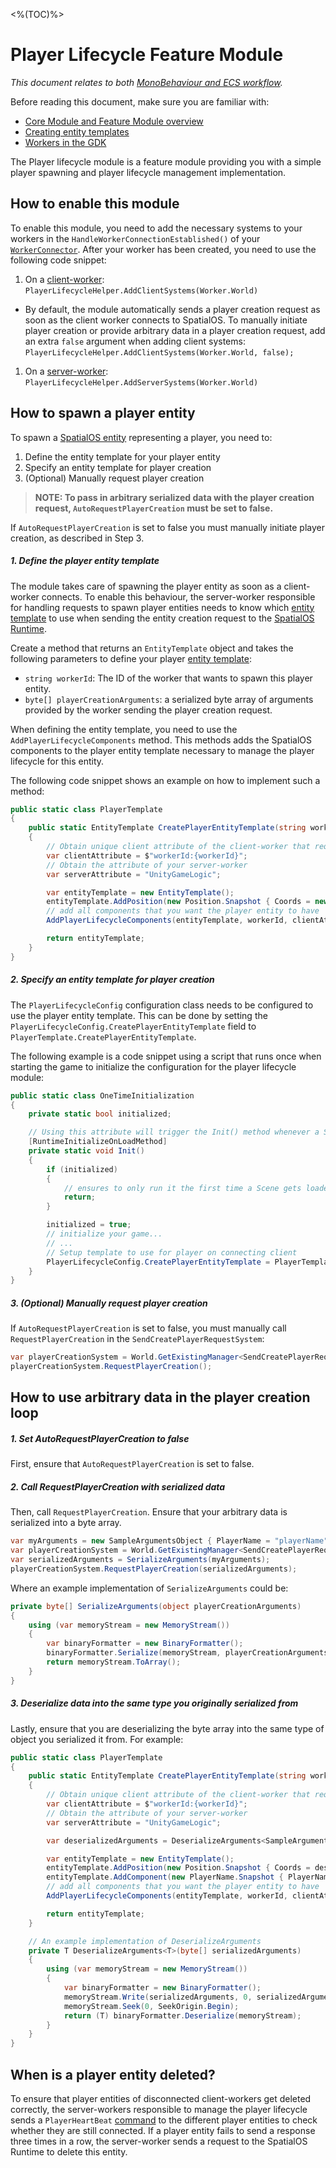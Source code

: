 [//]: # (Doc of docs reference 36)
[//]: # (TODO - technical writer review)

<%(TOC)%>
# Player Lifecycle Feature Module

_This document relates to both [MonoBehaviour and  ECS workflow]({{urlRoot}}/content/intro-workflows-spatialos-entities)._

Before reading this document, make sure you are familiar with:

  * [Core Module and Feature Module overview]({{urlRoot}}/content/modules/core-and-feature-module-overview)
  * [Creating entity templates]({{urlRoot}}/content/entity-templates)
  * [Workers in the GDK]({{urlRoot}}/content/workers/workers-in-the-gdk)

The Player lifecycle module is a feature module providing you with a simple player spawning and player lifecycle management implementation.

## How to enable this module

To enable this module, you need to add the necessary systems to your workers in the `HandleWorkerConnectionEstablished()` of your [`WorkerConnector`]({{urlRoot}}/content/gameobject/creating-workers-with-workerconnector).
After your worker has been created, you need to use the following code snippet:

1. On a [client-worker]({{urlRoot}}/content/glossary#client-worker): `PlayerLifecycleHelper.AddClientSystems(Worker.World)`
  * By default, the module automatically sends a player creation request as soon as the client worker connects to SpatialOS. To manually initiate player creation or provide arbitrary data in a player creation request, add an extra `false` argument when adding client systems: `PlayerLifecycleHelper.AddClientSystems(Worker.World, false);`
1. On a [server-worker]({{urlRoot}}/content/glossary#server-worker): `PlayerLifecycleHelper.AddServerSystems(Worker.World)`

## How to spawn a player entity

To spawn a [SpatialOS entity]({{urlRoot}}/content/glossary#spatialos-entity) representing
a player, you need to:

1. Define the entity template for your player entity
1. Specify an entity template for player creation
1. (Optional) Manually request player creation

>**NOTE: To pass in arbitrary serialized data with the player creation request, `AutoRequestPlayerCreation` must be set to false.**

If `AutoRequestPlayerCreation` is set to false you must manually initiate player creation, as described in Step 3.

##### 1. Define the player entity template

The module takes care of spawning the player entity as soon as a client-worker connects. To enable this behaviour, the server-worker responsible for handling requests to spawn player entities needs to know which [entity template]({{urlRoot}}/content/entity-templates) to use when sending the entity creation request to the [SpatialOS Runtime]({{urlRoot}}/content/glossary#spatialos-runtime).

Create a method that returns an `EntityTemplate` object and takes the following parameters to define your player [entity template]({{urlRoot}}/content/entity-templates):

* `string workerId`: The ID of the worker that wants to spawn this player entity.
*  `byte[] playerCreationArguments`: a serialized byte array of arguments provided by the worker sending the player creation request.

When defining the entity template, you need to use the `AddPlayerLifecycleComponents` method. This methods adds the SpatialOS components to the player entity template necessary to manage the player lifecycle for this entity.

The following code snippet shows an example on how to implement such a method:

```csharp
public static class PlayerTemplate
{
    public static EntityTemplate CreatePlayerEntityTemplate(string workerId, byte[] playerCreationArguments)
    {
        // Obtain unique client attribute of the client-worker that requested the player entity
        var clientAttribute = $"workerId:{workerId}";
        // Obtain the attribute of your server-worker
        var serverAttribute = "UnityGameLogic";

        var entityTemplate = new EntityTemplate();
        entityTemplate.AddPosition(new Position.Snapshot { Coords = new Coordinates() }, serverAttribute);
        // add all components that you want the player entity to have
        AddPlayerLifecycleComponents(entityTemplate, workerId, clientAttribute, serverAttribute);

        return entityTemplate;
    }
}
```

##### 2. Specify an entity template for player creation

The `PlayerLifecycleConfig` configuration class needs to be configured to use the player entity template. This can be done by setting the `PlayerLifecycleConfig.CreatePlayerEntityTemplate` field to `PlayerTemplate.CreatePlayerEntityTemplate`.

The following example is a code snippet using a script that runs once when starting the game to initialize the configuration for the player lifecycle module:

```csharp
public static class OneTimeInitialization
{
    private static bool initialized;

    // Using this attribute will trigger the Init() method whenever a Scene gets loaded.
    [RuntimeInitializeOnLoadMethod]
    private static void Init()
    {
        if (initialized)
        {
            // ensures to only run it the first time a Scene gets loaded.
            return;
        }

        initialized = true;
        // initialize your game...
        // ...
        // Setup template to use for player on connecting client
        PlayerLifecycleConfig.CreatePlayerEntityTemplate = PlayerTemplate.CreatePlayerEntityTemplate;
    }
}
```

##### 3. (Optional) Manually request player creation

If `AutoRequestPlayerCreation` is set to false, you must manually call `RequestPlayerCreation` in the `SendCreatePlayerRequestSystem`:

```csharp
var playerCreationSystem = World.GetExistingManager<SendCreatePlayerRequestSystem>();
playerCreationSystem.RequestPlayerCreation();
```

## How to use arbitrary data in the player creation loop

##### 1. Set AutoRequestPlayerCreation to false

First, ensure that `AutoRequestPlayerCreation` is set to false.

##### 2. Call RequestPlayerCreation with serialized data

Then, call `RequestPlayerCreation`. Ensure that your arbitrary data is serialized into a byte array.

```csharp
var myArguments = new SampleArgumentsObject { PlayerName = "playerName", SpawnPosition = new Coordinates(50, 0, 75)) };
var playerCreationSystem = World.GetExistingManager<SendCreatePlayerRequestSystem>();
var serializedArguments = SerializeArguments(myArguments);
playerCreationSystem.RequestPlayerCreation(serializedArguments);
```

Where an example implementation of `SerializeArguments` could be:

```csharp
private byte[] SerializeArguments(object playerCreationArguments)
{
    using (var memoryStream = new MemoryStream())
    {
        var binaryFormatter = new BinaryFormatter();
        binaryFormatter.Serialize(memoryStream, playerCreationArguments);
        return memoryStream.ToArray();
    }
}
```

##### 3. Deserialize data into the same type you originally serialized from

Lastly, ensure that you are deserializing the byte array into the same type of object you serialized it from. For example:

```csharp
public static class PlayerTemplate
{
    public static EntityTemplate CreatePlayerEntityTemplate(string workerId, byte[] playerCreationArguments)
    {
        // Obtain unique client attribute of the client-worker that requested the player entity
        var clientAttribute = $"workerId:{workerId}";
        // Obtain the attribute of your server-worker
        var serverAttribute = "UnityGameLogic";

        var deserializedArguments = DeserializeArguments<SampleArgumentsObject>(playerCreationArguments);

        var entityTemplate = new EntityTemplate();
        entityTemplate.AddPosition(new Position.Snapshot { Coords = deserializedArguments.SpawnPosition }, serverAttribute);
        entityTemplate.AddComponent(new PlayerName.Snapshot { PlayerName = deserializedArguments.PlayerName }, serverAttribute);
        // add all components that you want the player entity to have
        AddPlayerLifecycleComponents(entityTemplate, workerId, clientAttribute, serverAttribute);

        return entityTemplate;
    }

    // An example implementation of DeserializeArguments
    private T DeserializeArguments<T>(byte[] serializedArguments)
    {
        using (var memoryStream = new MemoryStream())
        {
            var binaryFormatter = new BinaryFormatter();
            memoryStream.Write(serializedArguments, 0, serializedArguments.Length);
            memoryStream.Seek(0, SeekOrigin.Begin);
            return (T) binaryFormatter.Deserialize(memoryStream);
        }
    }
}
```

## When is a player entity deleted?

To ensure that player entities of disconnected client-workers get deleted correctly, the server-workers responsible to manage the player lifecycle sends a `PlayerHeartBeat` [command]({{urlRoot}}/content/world-component-commands-requests-responses) to the different player entities to check whether they are still connected. If a player entity fails to send a response three times in a row, the server-worker sends a request to the SpatialOS Runtime to delete this entity.
